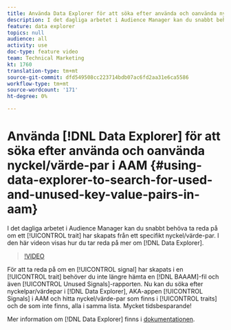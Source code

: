 ```yaml
---
title: Använda Data Explorer för att söka efter använda och oanvända nyckel-/värdepar i AAM
description: I det dagliga arbetet i Audience Manager kan du snabbt behöva ta reda på om ett visst drag har skapats från ett visst nyckel/värde-par. Den här videon visar hur du tar reda på mer om Data Explorer.
feature: data explorer
topics: null
audience: all
activity: use
doc-type: feature video
team: Technical Marketing
kt: 1760
translation-type: tm+mt
source-git-commit: dfd549508cc223714bdb07ac6fd2aa31e6ca5586
workflow-type: tm+mt
source-wordcount: '171'
ht-degree: 0%

---
```



# Använda [!DNL Data Explorer] för att söka efter använda och oanvända nyckel/värde-par i AAM {#using-data-explorer-to-search-for-used-and-unused-key-value-pairs-in-aam}

I det dagliga arbetet i Audience Manager kan du snabbt behöva ta reda på om ett [!UICONTROL trait] har skapats från ett specifikt nyckel/värde-par. I den här videon visas hur du tar reda på mer om [!DNL Data Explorer].

>[!VIDEO](https://video.tv.adobe.com/v/25148/?quality=12)

För att ta reda på om en [!UICONTROL signal] har skapats i en [!UICONTROL trait] behöver du inte längre hämta en [!DNL BAAAM]-fil och även [!UICONTROL Unused Signals]-rapporten. Nu kan du söka efter nyckelpar/värdepar i [!DNL Data Explorer], AKA-appen [!UICONTROL Signals] i AAM och hitta nyckel/värde-par som finns i [!UICONTROL traits] och de som inte finns, alla i samma lista. Mycket tidsbesparande!

Mer information om [!DNL Data Explorer] finns i [dokumentationen](https://experiencecloud.adobe.com/resources/help/en_US/aam/data-explorer.html).